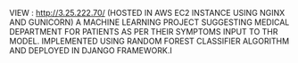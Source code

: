 VIEW :         http://3.25.222.70/         (HOSTED IN AWS EC2 INSTANCE USING NGINX AND GUNICORN)
A MACHINE LEARNING PROJECT SUGGESTING MEDICAL DEPARTMENT FOR PATIENTS AS PER THEIR SYMPTOMS INPUT TO THR MODEL. 
IMPLEMENTED USING RANDOM FOREST CLASSIFIER ALGORITHM AND DEPLOYED IN DJANGO FRAMEWORK.I
